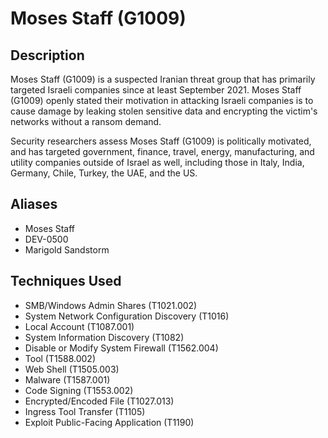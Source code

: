 # Moses Staff (G1009)

## Description
Moses Staff (G1009) is a suspected Iranian threat group that has primarily targeted Israeli companies since at least September 2021. Moses Staff (G1009) openly stated their motivation in attacking Israeli companies is to cause damage by leaking stolen sensitive data and encrypting the victim's networks without a ransom demand. 

Security researchers assess Moses Staff (G1009) is politically motivated, and has targeted government, finance, travel, energy, manufacturing, and utility companies outside of Israel as well, including those in Italy, India, Germany, Chile, Turkey, the UAE, and the US.

## Aliases
- Moses Staff
- DEV-0500
- Marigold Sandstorm

## Techniques Used
- SMB/Windows Admin Shares (T1021.002)
- System Network Configuration Discovery (T1016)
- Local Account (T1087.001)
- System Information Discovery (T1082)
- Disable or Modify System Firewall (T1562.004)
- Tool (T1588.002)
- Web Shell (T1505.003)
- Malware (T1587.001)
- Code Signing (T1553.002)
- Encrypted/Encoded File (T1027.013)
- Ingress Tool Transfer (T1105)
- Exploit Public-Facing Application (T1190)
